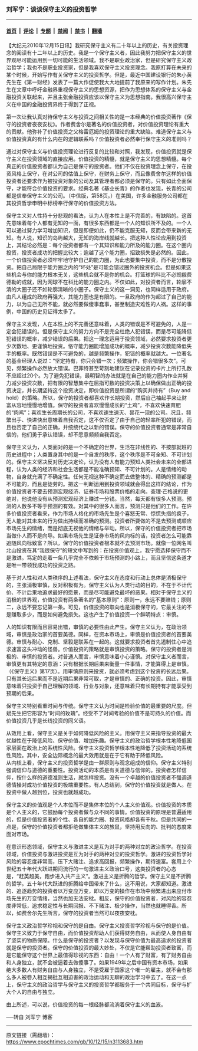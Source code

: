 ### 刘军宁：谈谈保守主义的投资哲学

---

#### [首页](../../../..?n3113683) &nbsp;|&nbsp; [评论](../../../../../epoch-comment?n3113683) &nbsp;|&nbsp; [专题](../../../../../epoch-special?n3113683) &nbsp;|&nbsp; [禁闻](../../../../../epoch-news?n3113683) &nbsp;|&nbsp; [禁书](../../../../../books?n3113683) &nbsp;|&nbsp; [翻墙](https://github.com/gfw-breaker/nogfw/blob/master/README.md?n3113683)


<div class="post_content" id="artbody" itemprop="articleBody">
 <!-- article content begin -->
 <p>
  【大纪元2010年12月15日讯】我研究保守主义有二十年以上的历史，有关投资理念的阅读有十二年以上的历史。我是一个保守主义者，因此我努力把保守主义的世界观尽可能运用到一切可能的生活领域。我不是职业政治家，但是研究保守主义政治哲学；我也不是职业投资家，但是我喜欢保守主义投资理念。我原打算在未来的某个时候，开始写作有关保守主义的投资哲学。但是，最近中国建设银行的朱小黄先生在《第一财经》发表了一篇大作促使我大大地提前了我原来的写作计划。朱先生在文章中呼吁金融界重视保守主义的思想资源，把作为思想体系的保守主义与金融投资关联起来，并且主张金融投资应该以保守主义为思想指南。我很高兴保守主义在中国的金融投资界终于得到了正视。
 </p>
 <p>
  第一次让我认真对待保守主义与投资之间相关性的是一本经典的价值投资著作《保守的投资者夜夜安枕》。作者费舍尔是著名的价值投资者，对价值投资理论有重大的贡献。他弥补了价值投资之父格雷厄姆的投资理论的重大缺陷。难道保守主义与价值投资真的有什么内在的逻辑联系吗？价值投资者必然奉行保守主义的准则吗？
 </p>
 <p>
  通过对保守主义与价值投资理论进行反复的比较和对照，我发现，价值投资就是保守主义在投资领域的直接应用。价值投资的精髓，就是保守主义的思想精髓。每个真正的价值投资者都认为自己是保守的投资者。他们不仅在投资理念上保守，在投资风格上保守，在对公司的估值上保守，在财务上保守，而且像费舍尔这样的价值投资者还要求作为被投资对象的公司及其管理者都必须是保守的。只有如此全面保守，才能符合价值投资的要求。经典名著《基业长青》的作者也发现，长青的公司都是信奉保守主义的公司。（中信版，第58页。）在美国，许多金融服务公司都在其投资哲学申明中标榜奉行保守的价值投资方法。
 </p>
 <p>
  保守主义对人性持十分悲观的看法，认为人在本性上是不完善的，有缺陷的。这首先意味着每个人都有无知的一面，有很多东西都是一个人的知识所不及的。一个人可以通过努力学习增加知识，但是即便如此，仍不能克服无知，反而会带来新的无知。有人说，知识的岛屿越大，无知的海岸线就越长。把这种人性论应用到投资上，其结论必然是：每个投资者都有一个其知识和能力所及的能力圈。在这个圈内投资，投资者成功的把握比较大；逾越了这个能力圈，招致损失是必然的。因此，一个价值投资者必须牢牢地守护自己的能力圈，为此也要集中投资，而不是分散投资。把自己局限于能力圈之内的“坏处”是可能会错过圈外的投资机会。但是如果这些机会与你的能力根本无关，这些机会就不是你的机会。打篮球的科比不必觊觎费德勒的成就，因为网球不在科比的能力圈之内。不仅如此，对投资者而言，轮廓不清的大圈子还不如轮廓清晰的小圈子。保守主义的这一洞见，也同样适用于政府。由凡人组成的政府再强大，其能力圈也是有限的。一旦政府的作为超过了自己的能力，以为自己无所不能，就必然要做傻事蠢事，甚至制造灾难性的人祸。这样的事例，中国的历史见证得太多了。
 </p>
 <p>
  保守主义发现，人在本性上的不完善还意味着，人类的错误是不可避免的，人是一定会犯错误的。但是保守主义的努力方向不是完全杜绝人犯错误，而是尽可能降低犯错误的概率，减少错误的后果。把这一理念运用于投资领域，必然要求投资者更少次数地、更谨慎地投资。恪守能力圈能增加成功的概率，减少投资次数能降低失手的概率。既然错误是不可避免的，越是频繁操作，犯错的概率就越大。一位著名的基金经理人说过：“坚定持有，你只会错一次；频繁操作，你会错很多次”。可见，频繁操作必然放大错误。巴菲特甚至苛刻地建议在记录投资的卡片上所打孔数不应超过20个。为了避免犯错误，最明智的办法就是在自己的能力圈内作业并努力减少投资次数，把有限的智慧集中在屈指可数的投资决策上以确保做出正确的投资决定，并长期坚持这个投资决定，即价值投资是所谓的“购买并持有”（Buy and hold）的策略。所以，保守的投资者都喜欢作长期投资，然后自己袖起手来让财富从容地慢慢地增值。保守的投资者喜欢慢慢成长的“土鸡”，不喜欢快速育肥的“肉鸡”；喜欢生长周期长的公司，不喜欢速生速灭、昙花一现的公司。况且，频繁出手、快进快出意味着自我否定，这不仅否定了由于自己的轻率所犯的错误，而且也否定了自己的正确，并统统代之以新的错误。保守的价值投资者通常是非常自信的，他们勇于承认错误，却不愿意频频自我否定。
 </p>
 <p>
  保守主义认为，人类面对的是一个不确定的世界，生活在非线性的、不按部就班的历史进程中；人类置身其中的是一个自发的秩序，这个秩序是不可全知、不可计划的。保守主义坚决反对历史决定论，认为没有人有能力预知人类社会未来的全部进程，认为人类的经济和社会生活都是不能准确预知、不可计划的。人是情绪的动物，自身就充满了不确定性。任何无视这种不确定而去做整体的、精确的预测都是不可能的，而且是徒劳的。把这一判断运用到投资领域就会得出这样的结论，作为价值投资者不要去预测宏观经济、证券市场和股票价格的走向。查理·芒格说的更绝对，他说他没有从预测宏观经济上赚过一分钱。当然，每天都有很多人预测。预测的人数多不等于预测的有效。对其中的很多人而言，预测只是他们的工作。在许多价值投资者看来，作为市场人格化的市场先生是个喜怒无常、惊慌失措的疯子，无人能对其未来的行为做出持续而准确的预测。投资者所要做的不是去预测或顺应市场先生的情绪，而是彻底无视他的情绪与举动。所以，保守的价值投资者把市场当做仆人而不是向导。如果市场先生是证券市场的风向标的话，投资者怎么可能靠追随风向标致富？所以，保守的价值投资者根本就不去预测市场。就像一位网名叫北山投资在其“我很保守”的短文中写到的：在投资价值观上，我宁愿选择保守而不是激进。笃定的走着一条几乎完全不依赖于市场预测的小路上，而且坚信这条道才是唯一带领我成功的投资之路。
 </p>
 <p>
  基于对人性和对人类秩序的上述看法，保守主义在态度和行动上总体是消极保守的，主张消极审慎，反对积极有为。保守主义认为人类行动的目的，不在于不计代价、不计后果地追求最好的愿景，而是尽可能避免最坏的恶果。相对于保守主义的消极的世界观，价值投资有两条著名的“基本原则”：原则一，永远不要赔钱；原则二，永远不要忘记第一条。可见，价值投资的取向也是消极保守的，它最关注的不是赚取多少，而是如何避免损失。这也产生了价值投资一个鲜明特点：审慎。
 </p>
 <p>
  人的知识有限而且容易出错，审慎的必要性由此产生。保守主义认为，在政治领域，审慎是政治家的首要美德。同样，在资本市场上，审慎是价值投资者的首要美德。审慎与耐心、克制、坚毅是联系在一起的。这就要求投资者首先遏制住心中追求速富这头冲动的怪兽。价值投资的策略就是审慎投资的策略。保守的投资者是消极的、审慎的投资者。对普通人而言，审慎意味着小心谨慎。对保守主义者而言，审慎更有其特定的意涵：只有根据长期后果来衡量一件事情，才能算得上是审慎。（《保守主义》第17页）。用审慎原则来投资，就必须考虑到这个投资的长远后果。只有其长远后果而不是近期后果非常可取，才是审慎的、正确的投资。因此，审慎意味着只投资于自己理解的领域、行业与对象，还意味着只有长期持有才能享受到预期的后果。
 </p>
 <p>
  保守主义特别看重时间与传统。保守主义认为时间是检验价值的最重要的尺度。但斌先生把它形容为“时间的玫瑰”。经受不了时间考验的价值不是可持久的价值。而价值投资几乎是长线投资的同义语。
 </p>
 <p>
  从效用上看，保守主义是关于如何降低风险的主义。用保守主义来指导投资的最大优越性在于降低风险、保守价值、增加乐趣。保守主义的政治哲学根本性地降低国家层面在政治上的系统性风险。保守主义投资哲学根本性地降低了投资活动的系统性风险。其中，安全边际概念的最大效用就是在于它有助于降低风险。
  <br/>
  从内核上看，保守主义的投资哲学是由一群原则与观念组成的信仰。保守主义特别强调信仰与道德的重要性。投资活动的本质是有关道德与信仰的。投资者怎样信仰，按什么样的道德准则生活，就怎样投资。没有一个卓越的价值投资者不强调道德情操对成功价值投资的极端重要性。有人总结到，保守的价值投资就是做人。在投资中做人越到位，投资也就越成功。
 </p>
 <p>
  保守主义的价值观是个人本位而不是集体本位的个人主义价值观。价值投资的本质是个人主义的，它鼓励每个投资者做与众不同的事情。价值投资的原理是普遍适用的，但是价值投资者的个性、各自的能力圈、投资风格却各有千秋。但是共同的一点是，保守的价值投资者都拒绝做集体主义的旅鼠，坚持用反向的、批判的态度来面对市场。
 </p>
 <p>
  在意识形态领域，保守主义与激进主义是互为对手的两种对立的政治哲学。在投资领域，价值投资与激进投资是互为对手的两种对立的投资哲学。激进的投资哲学对风险的容忍度非常高，压下大赌注、追求高回报，频繁操作，期待速富。套用上个世纪五十年代大跃进期间流行的一句激进主义政治口号，这类投资者的心态是，“赶英超美，跑步进入共产主义”。激进主义是折腾的哲学。保守主义是不折腾的哲学。五十年代大跃进的折腾给中国带来了什么，这不用说，大家都知道。激进的、追逐趋势的投资者以万变应万变，即以万变的操作在市场中频繁进出来应付市场先生的万变情绪，当然也加无法安枕。相反，保守的价值投资者，对风险的容忍度非常低，追求稳定性与长期回报、不下赌注、极少操作，当然也就睡得香。所以，如费舍尔先生所言，保守的投资者当然可以夜夜安枕。
 </p>
 <p>
  保守主义政治哲学珍视和保守的是自由。保守主义投资哲学珍视与保守的是价值。保守主义致力于保守自由，而价值投资帮助人们获得财务自由，从而使人身自由有了坚实的物质保障。什么是保守的投资者？以发现与保守价值为最高追求的投资者就是保守的投资者。保守的价值投资的最大妙处，不仅是它能帮助投资者致富，而是它能保守这个世界上最值得珍视的东西：自由！一个人有了财富，有了财务自由和人身独立，就不会被逼着去做傻事了。如果1949年之后中国有资本市场，如果绝大多数人有财务自由与人身独立，不是受雇于国家这个唯一的雇主，就不会有那么多人被卷入相互揭批互相迫害的政治运动和无聊的政治学习中去了。在这一点上，保守主义的政治哲学与保守主义的投资哲学都服务于一个共同目标，保守与扩大个人的自由与独立。
 </p>
 <p>
  由上所述，可以说，价值投资的每一根经脉都流淌着保守主义的血液。
 </p>
 <p>
  ──转自
  <ok href="https://www.epochtimes.com/gb/tag/%E5%88%98%E5%86%9B%E5%AE%81.html">
   刘军宁
  </ok>
  博客
 </p>
 <!-- article content end -->
 <div id="below_article_ad">
 </div>
</div>


---

原文链接（需翻墙）：https://www.epochtimes.com/gb/10/12/15/n3113683.htm